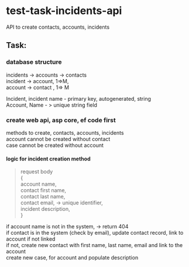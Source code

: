 # test-task-incidents-api
API to create contacts, accounts, incidents

## Task:

### database structure

incidents -> accounts -> contacts         
incident -> account, 1=>M,        
account -> contact , 1=> M

Incident,  incident name - primary key, autogenerated, string   
Account, Name - > unique string field                       

### create web api, asp core, ef code first 

methods to create, contacts, accounts, incidents          
account cannot be created without contact               
case cannot be created without account                    

#### logic for incident creation method

> request body                          
> {                                     
> account name,                         
> contact first name,                   
> contact last name,                    
> contact email, -> unique identifier,  
> incident description,               
> }                                     

if account name is not in the system, -> return 404                                   
if contact is in the system (check by email), update contact record, link to account if not linked        
if not, create new contact with first name, last name, email and link to the account         
create new case, for account and populate description               

